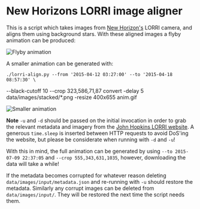# New Horizons LORRI image aligner

This is a script which takes images from [New Horizon's](https://en.wikipedia.org/wiki/New_Horizons)
LORRI camera, and aligns them using background stars. With these aligned images
a flyby animation can be produced:

![Flyby animation](http://matthewearl.github.io/assets/lorri-align/anim.gif)

A smaller animation can be generated with:

    ./lorri-align.py --from '2015-04-12 03:27:00' --to '2015-04-18 08:57:30' \
--black-cutoff 10 --crop 323,586,71,87
    convert -delay 5 data/images/stacked/*.png -resize 400x655 anim.gif

![Smaller animation](http://matthewearl.github.io/assets/lorri-align/anim_small.gif)

**Note** `-u` and `-d` should be passed on the initial invocation in order to
grab the relevant metadata and imagery from the [John Hopkins LORRI website](http://pluto.jhuapl.edu/soc/Pluto-Encounter/index.php).
A generous `time.sleep` is inserted between HTTP requests to avoid DoS'ing the
website, but please be considerate when running with `-d` and `-u`!

With this in mind, the full animation can be generated by using `--to
2015-07-09 22:37:05` and `--crop 555,343,631,1035`, however, downloading the
data will take a while!

If the metadata becomes corrupted for whatever reason deleting
`data/images/input/metadata.json` and re-running with `-u` should restore the
metadata. Similarly any corrupt images can be deleted from
`data/images/input/`. They will be restored the next time the script needs
them.
